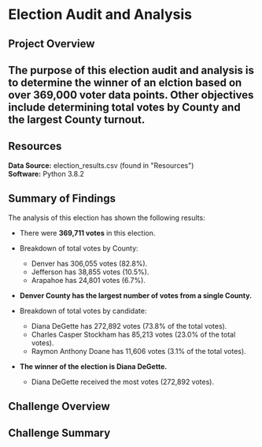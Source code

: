 # Election Audit and Analysis

## Project Overview
The purpose of this election audit and analysis is to determine the winner of an elction based on over 369,000 voter data points. Other objectives include determining total votes by County and the largest County turnout.
---

## Resources
**Data Source:** election_results.csv (found in "Resources")  
**Software:** Python 3.8.2

## Summary of Findings
The analysis of this election has shown the following results:
- There were **369,711 votes** in this election.
- Breakdown of total votes by County:
  - Denver has 306,055 votes (82.8%).
  - Jefferson has 38,855 votes (10.5%).
  - Arapahoe has 24,801 votes (6.7%).
- **Denver County has the largest number of votes from a single County.**

- Breakdown of total votes by candidate:
  - Diana DeGette has 272,892 votes (73.8% of the total votes).
  - Charles Casper Stockham has 85,213 votes (23.0% of the total votes).
  - Raymon Anthony Doane has 11,606 votes (3.1% of the total votes).
- **The winner of the election is Diana DeGette.**
  - Diana DeGette received the most votes (272,892 votes).

## Challenge Overview


## Challenge Summary

